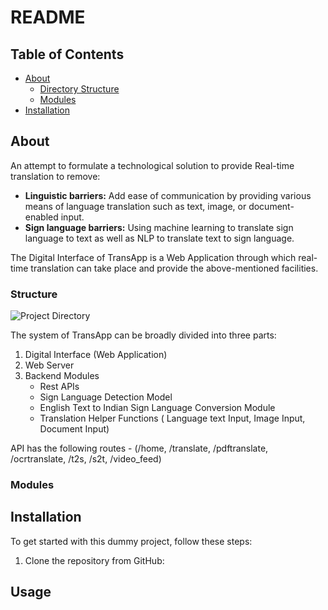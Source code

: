 # README

## Table of Contents

- [About](#about)
  - [Directory Structure](#structure)
  - [Modules](#modules)
- [Installation](#installation)
  
## About

An attempt to formulate a technological solution to provide Real-time translation to remove:
- **Linguistic barriers:** Add ease of communication by providing various means of language translation such as text, image, or document-enabled input.
- **Sign language barriers:** Using machine learning to translate sign language to text as well as NLP to translate text to sign language.

The Digital Interface of TransApp is a Web Application through which real-time translation can take place and provide the above-mentioned facilities.

### Structure
![Project Directory](https://github.com/gadmin7/Transapp/blob/main/Images/proj_directory.png)

The system of TransApp can be broadly divided into three parts:
1. Digital Interface (Web Application)
2. Web Server
3. Backend Modules
   - Rest APIs
   - Sign Language Detection Model
   - English Text to Indian Sign Language Conversion Module
   - Translation Helper Functions ( Language text Input, Image Input, Document Input) 

API has the following routes - (/home, /translate, /pdftranslate, /ocrtranslate, /t2s, /s2t, /video_feed)

### Modules


## Installation

To get started with this dummy project, follow these steps:

1. Clone the repository from GitHub:


## Usage
